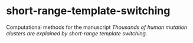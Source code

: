 # short-range-template-switching
Computational methods for the manuscript *Thousands of human mutation clusters are explained by short-range template switching*.
